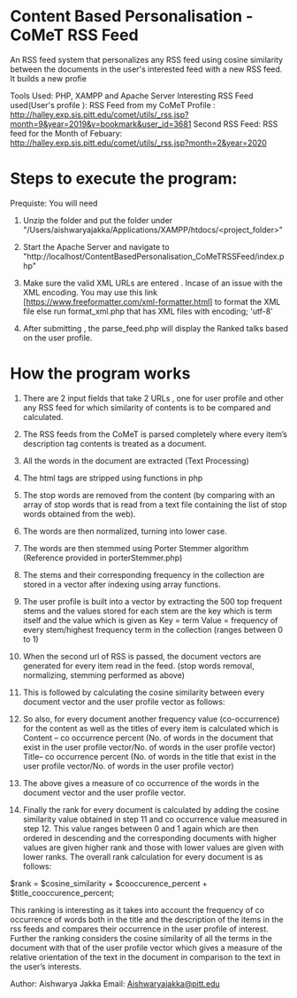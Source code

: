 # Content Based Personalisation - CoMeT RSS Feed


An RSS feed system that personalizes any RSS feed using cosine similarity between the documents in the user's interested feed with a new RSS feed. It builds a new profie 

Tools Used: PHP, XAMPP and Apache Server 
Interesting RSS Feed used(User's profile ):  RSS Feed from my CoMeT Profile : http://halley.exp.sis.pitt.edu/comet/utils/_rss.jsp?month=9&year=2019&v=bookmark&user_id=3681
Second RSS Feed:  RSS feed for the Month of Febuary:  http://halley.exp.sis.pitt.edu/comet/utils/_rss.jsp?month=2&year=2020

# Steps to execute the program:
Prequiste: You will need 
1. Unzip the folder and put the folder under "/Users/aishwaryajakka/Applications/XAMPP/htdocs/<project_folder>"
2. Start the Apache Server and navigate to "http://localhost/ContentBasedPersonalisation_CoMeTRSSFeed/index.php"
3. Make sure the valid XML URLs are entered . Incase of an issue with the XML encoding. You may use this link [https://www.freeformatter.com/xml-formatter.html] to format the XML file  else run format_xml.php that has XML files with encoding; 'utf-8'

4. After submitting , the parse_feed.php will display the Ranked talks based on the user profile.

# How the program works

1. There are 2 input fields that take 2 URLs , one for user profile and other any RSS feed for which similarity of contents is to be compared and calculated.
2. The RSS feeds from the CoMeT is parsed completely where every item’s description tag contents is treated as a document.  
3. All the words in the document are extracted (Text Processing)
4. The html tags are stripped using functions in php
5. The  stop words are removed from the content (by comparing with an array of stop words that is read from a text file containing the list of 
stop words obtained from the web). 
6. The words are then normalized, turning into lower case.
7. The words are then stemmed using Porter Stemmer algorithm (Reference provided in porterStemmer.php)
8. The stems and their corresponding frequency in the collection are stored in a vector after indexing using array functions. 
9. The user profile is built into a vector by extracting the 500 top frequent stems and the values stored for each stem are the key which is term itself and the value which is given as Key = term Value = frequency of every stem/highest frequency term in the collection (ranges between 0 to 1) 
10. When the second url of RSS is passed, the document vectors are generated for every item read in the feed.
(stop words removal, normalizing, stemming performed as above) 
11. This is followed by calculating the cosine similarity between every document vector and the user profile vector as follows: 
12. So also, for every document another frequency value (co-occurrence) for the content as well as the titles of every item is calculated which is  Content – co occurrence percent  (No. of words in the document that exist in the user profile vector/No. of words in the user profile vector) Title– co occurrence percent  (No. of words in the title that exist in the user profile vector/No. of words in the user profile vector)  

13. The above gives a measure of co occurrence of the words in the document vector and the user profile vector. 

14. Finally the rank for every document is calculated by adding the cosine similarity value obtained in step 11 and co occurrence value measured in step 12. This value ranges between 0 and 1 again which 
are then ordered in descending and the corresponding documents with higher values are given higher rank and those with lower values are given with lower ranks. The overall rank calculation for every document is as follows:  

  $rank = $cosine_similarity + $cooccurence_percent + $title_cooccurence_percent; 

This ranking is interesting as it takes into account the frequency of co occurrence of words both in the title and the description of the items in the rss feeds and compares their occurrence in the user profile of interest. Further the ranking considers the cosine similarity of all the terms in the document with that of the user profile vector which gives a measure of the relative orientation of the text in the document in comparison to the text in the user’s interests. 


Author: Aishwarya Jakka
Email: Aishwaryajakka@pitt.edu